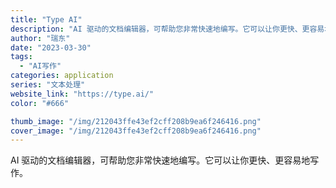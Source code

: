```yaml
---
title: "Type AI"
description: "AI 驱动的文档编辑器，可帮助您非常快速地编写。它可以让你更快、更容易地写作。"
author: "瑞东"
date: "2023-03-30"
tags:
  - "AI写作"
categories: application
series: "文本处理"
website_link: "https://type.ai/"
color: "#666"

thumb_image: "/img/212043ffe43ef2cff208b9ea6f246416.png"
cover_image: "/img/212043ffe43ef2cff208b9ea6f246416.png"
---
```


AI 驱动的文档编辑器，可帮助您非常快速地编写。它可以让你更快、更容易地写作。